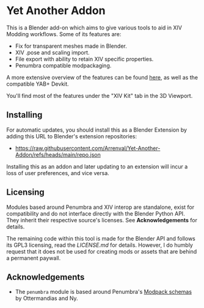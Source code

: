 # Yet Another Addon
This is a Blender add-on which aims to give various tools to aid in XIV Modding workflows. Some of its features are:
* Fix for transparent meshes made in Blender.
* XIV .pose and scaling import.
* File export with ability to retain XIV specific properties.
* Penumbra compatible modpackaging.

A more extensive overview of the features can be found [here](https://docs.google.com/document/d/1WRKKUZZsAzDOTpt6F7iJkN8TDvwDBm0s0Z4DHdWqT_o/edit?usp=sharing), as well as the compatible YAB+ Devkit.

You'll find most of the features under the "XIV Kit" tab in the 3D Viewport.

## Installing
For automatic updates, you should install this as a Blender Extension by adding this URL to Blender's extension repositories:
- https://raw.githubusercontent.com/Arrenval/Yet-Another-Addon/refs/heads/main/repo.json

Installing this as an addon and later updating to an extension will incur a loss of user preferences, and vice versa.

## Licensing
Modules based around Penumbra and XIV interop are standalone, exist for compatibility and do not interface directly with the Blender Python API. They inherit their respective source's licenses. See **Acknowledgements** for details.

The remaining code within this tool is made for the Blender API and follows its GPL3 licensing, read the *LICENSE.md* for details. However, I do humbly request that it does not be used for creating mods 
or assets that are behind a permanent paywall. 

## Acknowledgements
* The `penumbra` module is based around Penumbra's [Modpack schemas](https://github.com/xivdev/Penumbra/tree/master/schemas) by Ottermandias and Ny.
